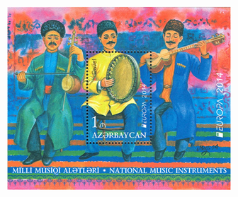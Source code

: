 ![sesler, müzik, her şey.](Stamps_of_Azerbaijan,_2014-1143-souvenir_sheet.jpg)
<!---
- 👋 Hi, I’m @suleyman0x01
- 👀 I’m interested in ...
- 🌱 I’m currently learning ...
- 💞️ I’m looking to collaborate on ...
- 📫 How to reach me ...


suleyman0x01/suleyman0x01 is a ✨ special ✨ repository because its `README.md` (this file) appears on your GitHub profile.
You can click the Preview link to take a look at your changes.
--->
